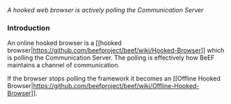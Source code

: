 _A hooked web browser is actively polling the Communication Server_

### Introduction ###

An online hooked browser is a [[hooked browser|https://github.com/beefproject/beef/wiki/Hooked-Browser]] which is polling the Communication Server. The polling is effectively how BeEF maintains a channel of communication.

If the browser stops polling the framework it becomes an [[Offline Hooked Browser|https://github.com/beefproject/beef/wiki/Offline-Hooked-Browser]].
